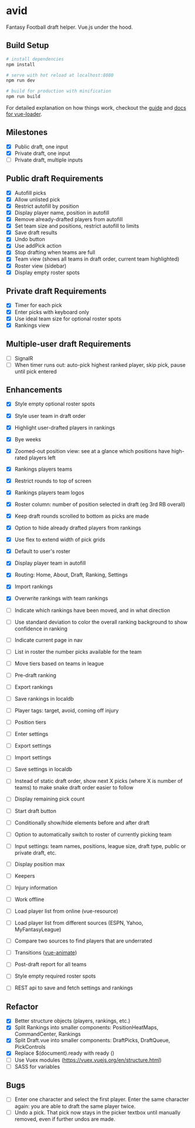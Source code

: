 # avid
Fantasy Football draft helper. Vue.js under the hood.

## Build Setup

``` bash
# install dependencies
npm install

# serve with hot reload at localhost:8080
npm run dev

# build for production with minification
npm run build
```

For detailed explanation on how things work, checkout the [guide](http://vuejs-templates.github.io/webpack/) and [docs for vue-loader](http://vuejs.github.io/vue-loader).

## Milestones
- [x] Public draft, one input
- [x] Private draft, one input
- [ ] Private draft, multiple inputs

## Public draft Requirements
- [x] Autofill picks
- [x] Allow unlisted pick
- [x] Restrict autofill by position
- [x] Display player name, position in autofill
- [x] Remove already-drafted players from autofill
- [x] Set team size and positions, restrict autofill to limits
- [x] Save draft results
- [x] Undo button
- [x] Use addPick action
- [x] Stop drafting when teams are full
- [x] Team view (shows all teams in draft order, current team highlighted)
- [x] Roster view (sidebar)
- [x] Display empty roster spots

## Private draft Requirements
- [x] Timer for each pick
- [x] Enter picks with keyboard only
- [x] Use ideal team size for optional roster spots
- [x] Rankings view

## Multiple-user draft Requirements
- [ ] SignalR
- [ ] When timer runs out: auto-pick highest ranked player, skip pick, pause until pick entered

## Enhancements
- [x] Style empty optional roster spots
- [x] Style user team in draft order
- [x] Highlight user-drafted players in rankings
- [x] Bye weeks 
- [x] Zoomed-out position view: see at a glance which positions have high-rated players left
- [x] Rankings players teams
- [x] Restrict rounds to top of screen
- [x] Rankings players team logos
- [x] Roster column: number of position selected in draft (eg 3rd RB overall)
- [x] Keep draft rounds scrolled to bottom as picks are made
- [x] Option to hide already drafted players from rankings
- [x] Use flex to extend width of pick grids
- [x] Default to user's roster
- [x] Display player team in autofill
- [x] Routing: Home, About, Draft, Ranking, Settings
- [x] Import rankings
- [x] Overwrite rankings with team rankings

- [ ] Indicate which rankings have been moved, and in what direction
- [ ] Use standard deviation to color the overall ranking background to show confidence in ranking
- [ ] Indicate current page in nav
- [ ] List in roster the number picks available for the team
- [ ] Move tiers based on teams in league

- [ ] Pre-draft ranking
- [ ] Export rankings
- [ ] Save rankings in localdb
- [ ] Player tags: target, avoid, coming off injury
- [ ] Position tiers
- [ ] Enter settings
- [ ] Export settings
- [ ] Import settings
- [ ] Save settings in localdb
- [ ] Instead of static draft order, show next X picks (where X is number of teams) to make snake draft order easier to follow
- [ ] Display remaining pick count
- [ ] Start draft button
- [ ] Conditionally show/hide elements before and after draft
- [ ] Option to automatically switch to roster of currently picking team
- [ ] Input settings: team names, positions, league size, draft type, public or private draft, etc.
- [ ] Display position max
- [ ] Keepers
- [ ] Injury information
- [ ] Work offline
- [ ] Load player list from online (vue-resource)
- [ ] Load player list from different sources (ESPN, Yahoo, MyFantasyLeague)
- [ ] Compare two sources to find players that are underrated
- [ ] Transitions ([vue-animate](https://github.com/haydenbbickerton/vue-animate))
- [ ] Post-draft report for all teams
- [ ] Style empty required roster spots
- [ ] REST api to save and fetch settings and rankings

## Refactor
- [x] Better structure objects (players, rankings, etc.)
- [x] Split Rankings into smaller components: PositionHeatMaps, CommandCenter, Rankings
- [x] Split Draft.vue into smaller components: DraftPicks, DraftQueue, PickControls
- [x] Replace $(document).ready with ready ()
- [ ] Use Vuex modules (https://vuex.vuejs.org/en/structure.html)
- [ ] SASS for variables

## Bugs
- [ ] Enter one character and select the first player. Enter the same character again: you are able to draft the same player twice.
- [ ] Undo a pick. That pick now stays in the picker textbox until manually removed, even if further undos are made.
